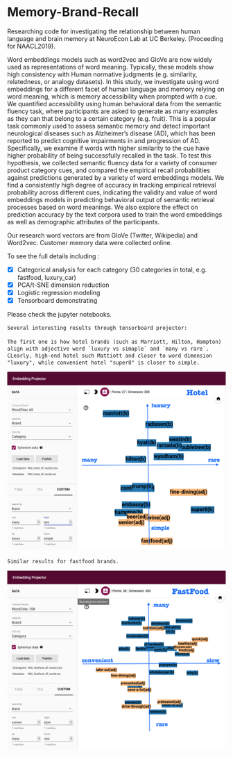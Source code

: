 # Memory-Brand-Recall

Researching code for investigating the relationship between human language and brain memory at NeuroEcon Lab at UC Berkeley. (Proceeding for NAACL2019).

Word embeddings models such as word2vec and GloVe are now widely used as representations of word meaning. Typically, these models show high consistency with Human normative judgments (e.g. similarity, relatedness, or analogy datasets). In this study, we investigate using word embeddings for a different facet of human language and memory relying on word meaning, which is memory accessibility when prompted with a cue. We quantified accessibility using human behavioral data from the semantic fluency task, where participants are asked to generate as many examples as they can that belong to a certain category (e.g. fruit). This is a popular task commonly used to assess semantic memory and detect important neurological diseases such as Alzheimer’s disease (AD), which has been reported to predict cognitive impairments in and progression of AD. Specifically, we examine if words with higher similarity to the cue have higher probability of being successfully recalled in the task. To test this hypothesis, we collected semantic fluency data for a variety of consumer product category cues, and compared the empirical recall probabilities against predictions generated by a variety of word embeddings models. We find a consistently high degree of accuracy in tracking empirical retrieval probability across different cues, indicating the validity and value of word embeddings models in predicting behavioral output of semantic retrieval processes based on word meanings. We also explore the effect on prediction accuracy by the text corpora used to train the word embeddings as well as demographic attributes of the participants.
    
Our research word vectors are from GloVe (Twitter, Wikipedia) and Word2vec. Customer memory data were collected online.
    
To see the full details including :

- [x] Categorical analysis for each category (30 categories in total, e.g. fastfood, luxury_car)
- [x] PCA/t-SNE dimension reduction
- [x] Logistic regression modeling 
- [x] Tensorboard demonstrating 

Please check the jupyter notebooks.
    
    Several interesting results through tensorboard projector:
    
    The first one is how hotel brands (such as Marriott, Hilton, Hampton) align with adjective word `luxury vs simaple` and `many vs rare`. CLearly, high-end hotel such Mattiott and closer to word dimension "luxury", while convenient hotel "super8" is closer to simple.
    
<p align="center">
    <img src="tensorboard_image/hotel.png" width="600">
</p>



    Similar results for fastfood brands.
    
<p align="center">
    <img src="tensorboard_image/fastfood.png" width="600">
</p>
    
